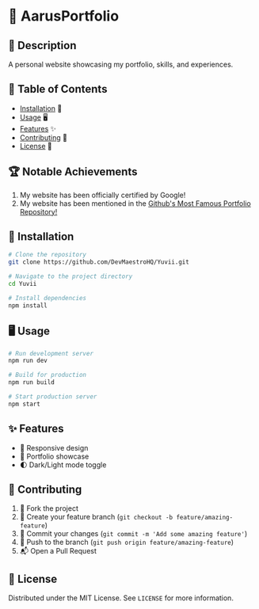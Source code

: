 # 🚀 AarusPortfolio

## 📝 Description
A personal website showcasing my portfolio, skills, and experiences.

## 📑 Table of Contents
- [Installation](#installation) 🔧
- [Usage](#usage) 🖥️
- [Features](#features) ✨
- [Contributing](#contributing) 🤝
- [License](#license) 📄

## 🏆 Notable Achievements
1) My website has been officially certified by Google!
2) My website has been mentioned in the [Github's Most Famous Portfolio Repository!](https://github.com/emmabostian/developer-portfolios)

## 🔧 Installation
```bash
# Clone the repository
git clone https://github.com/DevMaestroHQ/Yuvii.git

# Navigate to the project directory
cd Yuvii

# Install dependencies
npm install
```

## 🖥️ Usage
```bash
# Run development server
npm run dev

# Build for production
npm run build

# Start production server
npm start
```

## ✨ Features
- 📱 Responsive design
- 🎨 Portfolio showcase
- 🌓 Dark/Light mode toggle

## 🤝 Contributing
1. 🍴 Fork the project
2. 🌿 Create your feature branch (`git checkout -b feature/amazing-feature`)
3. 💾 Commit your changes (`git commit -m 'Add some amazing feature'`)
4. 🚀 Push to the branch (`git push origin feature/amazing-feature`)
5. 📬 Open a Pull Request

## 📄 License
Distributed under the MIT License. See `LICENSE` for more information.
